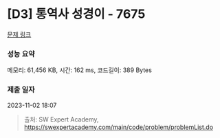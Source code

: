 # [D3] 통역사 성경이 - 7675 

[문제 링크](https://swexpertacademy.com/main/code/problem/problemDetail.do?contestProbId=AWqPvqoqSLQDFAT_) 

### 성능 요약

메모리: 61,456 KB, 시간: 162 ms, 코드길이: 389 Bytes

### 제출 일자

2023-11-02 18:07



> 출처: SW Expert Academy, https://swexpertacademy.com/main/code/problem/problemList.do